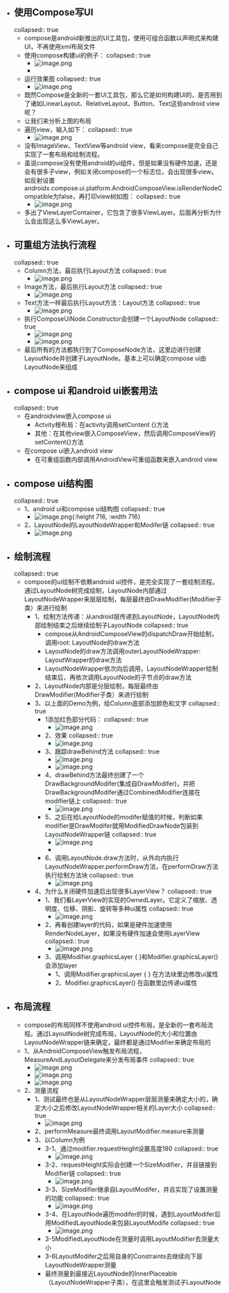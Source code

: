 - ## 使用Compose写UI
  collapsed:: true
	- compose是android新推出的UI工具包，使用可组合函数以声明式来构建UI，不再使用xml布局文件
	- 使用compose构建ui的例子：
	  collapsed:: true
		- ![image.png](../assets/image_1684391017018_0.png)
		-
	- 运行效果图
	  collapsed:: true
		- ![image.png](../assets/image_1684391037897_0.png)
	- 既然Compose是全新的一套UI工具包，那么它是如何构建UI的，是否用到了诸如LinearLayout、RelativeLayout、Button、Text这些android view呢？
	- 让我们来分析上图的布局
	- 遍历view，输入如下：
	  collapsed:: true
		- ![image.png](../assets/image_1684391051742_0.png)
	- 没有ImageView、TextView等android view，看来compose是完全自己实现了一套布局和绘制流程。
	- 虽说compose没有使用android的ui组件，但是如果没有硬件加速，还是会有很多子view，例如关闭compose的一个标志位，会出现很多view。如反射设置androidx.compose.ui.platform.AndroidComposeView.isRenderNodeCompatible为false，再打印view树如图：
	  collapsed:: true
		- ![image.png](../assets/image_1684391066730_0.png)
	- 多出了ViewLayerContainer，它包含了很多ViewLayer。后面再分析为什么会出现这么多ViewLayer。
- ## 可重组方法执行流程
  collapsed:: true
	- Column方法，最后执行Layout方法
	  collapsed:: true
		- ![image.png](../assets/image_1684391338562_0.png)
	- Image方法，最后执行Layout方法
	  collapsed:: true
		- ![image.png](../assets/image_1684391352377_0.png)
	- Text方法一样最后执行Layout方法：Layout方法
	  collapsed:: true
		- ![image.png](../assets/image_1684391368858_0.png)
	- 执行ComposeUiNode.Constructor会创建一个LayoutNode
	  collapsed:: true
		- ![image.png](../assets/image_1684391380281_0.png)
		- ![image.png](../assets/image_1684391388575_0.png)
	- 最后所有的方法都执行到了ComposeNode方法，这里边进行创建LayoutNode并创建子LayoutNode。基本上可以确定compose ui由LayoutNode来组成
- ## compose ui 和android ui嵌套用法
  collapsed:: true
	- 在androidview嵌入compose ui
		- Actvity根布局：在activity调用setContent {}方法
		- 其他：在其他view嵌入ComposeView，然后调用ComposeView的setContent{}方法
	- 在compose ui嵌入android view
		- 在可重组函数内部调用AndroidView可重组函数来嵌入android view
- ## compose ui结构图
  collapsed:: true
	- 1、android ui和compose ui结构图
	  collapsed:: true
		- ![image.png](../assets/image_1684392051843_0.png){:height 716, :width 716}
	- 2、LayoutNode的LayoutNodeWrapper和Modifer链
	  collapsed:: true
		- ![image.png](../assets/image_1684392069097_0.png)
- ## 绘制流程
  collapsed:: true
	- compose的ui绘制不依赖android ui控件，是完全实现了一套绘制流程。通过LayoutNode树完成绘制，LayoutNode内部通过LayoutNodeWrapper来层层绘制，每层最终由DrawModifier(Modifier子类）来进行绘制
		- 1、绘制方法传递：从android层传递到LayoutNode，LayoutNode内部绘制结束之后继续绘制子LayoutNode
		  collapsed:: true
			- compose从AndroidComposeView的dispatchDraw开始绘制，调用root: LayoutNode的draw方法
			- LayoutNode的draw方法调用outerLayoutNodeWrapper: LayoutWrapper的draw方法
			- LayoutNodeWrapper依次向后调用，LayoutNodeWrapper绘制结束后，再依次调用LayoutNode的子节点的draw方法
		- 2、LayoutNode内部是分层绘制，每层最终由DrawModifier(Modifier子类）来进行绘制
		- 3、以上面的Demo为例，给Column底部添加颜色和文字
		  collapsed:: true
			- 1添加红色部分代码：
			  collapsed:: true
				- ![image.png](../assets/image_1684393906317_0.png)
			- 2、效果
			  collapsed:: true
				- ![image.png](../assets/image_1684393917094_0.png)
			- 3、跟踪drawBehind方法
			  collapsed:: true
				- ![image.png](../assets/image_1684393945789_0.png)
				- ![image.png](../assets/image_1684393953310_0.png)
			- 4、drawBehind方法最终创建了一个DrawBackgroundModifer(集成自DrawModifer)，并把DrawBackgroundModifer通过CombinedModifier连接在modifier链上
			  collapsed:: true
				- ![image.png](../assets/image_1684393973957_0.png)
			- 5、之后在给LayoutNode的modifer赋值的时候，判断如果modifier是DrawModifer就用ModifiedDrawNode包装到LayoutNodeWrapper链
			  collapsed:: true
				- ![image.png](../assets/image_1684393997623_0.png)
				-
			- 6、调用LayoutNode.draw方法时，从外向内执行LayoutNodeWrapper.performDraw方法，在performDraw方法执行绘制方法块
			  collapsed:: true
				- ![image.png](../assets/image_1684394014397_0.png)
		- 4、为什么关闭硬件加速后出现很多LayerView？
		  collapsed:: true
			- 1、我们看LayerView的实现的OwnedLayer。它定义了缩放、透明度、位移、阴影、旋转等多种ui属性
			  collapsed:: true
				- ![image.png](../assets/image_1684394096703_0.png)
			- 2、再看创建layer的代码，如果是硬件加速使用RenderNodeLayer，如果没有硬件加速会使用LayerView
			  collapsed:: true
				- ![image.png](../assets/image_1684394108762_0.png)
			- 3、调用Modifier.graphicsLayer { }和Modifier.graphicsLayer()会添加layer
				- 1、调用Modifier.graphicsLayer { } 在方法块里边修改ui属性
				- 2、Modifier.graphicsLayer() 在函数里边传递ui属性
- ## 布局流程
	- compose的布局同样不使用android ui控件布局，是全新的一套布局流程。通过LayoutNode树完成布局，LayoutNode的大小和位置由LayoutNodeWrapper链来确定，最终都是通过Modifier来确定布局的
	- 1、从AndroidComposeView触发布局流程，MeasureAndLayoutDelegate来分发布局事件
	  collapsed:: true
		- ![image.png](../assets/image_1684394161112_0.png)
		- ![image.png](../assets/image_1684394167523_0.png)
		- ![image.png](../assets/image_1684394173988_0.png)
	- 2、测量流程
		- 1、测试最终也是从LayoutNodeWrapper层层测量来确定大小的，确定大小之后修改LayoutNodeWrapper相关的Layer大小
		  collapsed:: true
			- ![image.png](../assets/image_1684394200227_0.png)
		- 2、performMeasure最终调用LayoutModifier.measure来测量
		- 3、以Column为例
			- 3-1、通过modifier.requestHeight设置高度180
			  collapsed:: true
				- ![image.png](../assets/image_1684394225859_0.png)
			- 3-2、requestHeight实际会创建一个SizeModifier，并且链接到Modifier链
			  collapsed:: true
				- ![image.png](../assets/image_1684394247273_0.png)
			- 3-3、SizeModifier继承自LayoutModifer，并且实现了设置测量的功能
			  collapsed:: true
				- ![image.png](../assets/image_1684394266185_0.png)
			- 3-4、在LayoutNode遍历modifer的时候，遇到LayoutModifer后用ModifiedLayoutNode来包装LayoutModife
			  collapsed:: true
				- ![image.png](../assets/image_1684394280365_0.png)
			- 3-5ModifiedLayoutNode在测量时调用LayoutModifier去测量大小
			- 3-6LayoutModifer之后用自身的Constraints去继续向下层LayoutNodeWrapper测量
			- 最终测量到最接近LayoutNode的InnerPlaceable（LayoutNodeWrapper子类），在这里会触发测试子LayoutNode